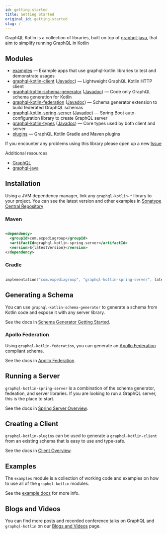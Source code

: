 ```yaml
---
id: getting-started
title: Getting Started
original_id: getting-started
slug: /
---
```

GraphQL Kotlin is a collection of libraries, built on top of [graphql-java](https://www.graphql-java.com/), that aim to simplify running GraphQL in Kotlin

## Modules

-   [examples](https://github.com/ExpediaGroup/graphql-kotlin/tree/3.x.x/examples)
    — Example apps that use graphql-kotlin libraries to test and demonstrate usages
-   [graphql-kotlin-client](https://github.com/ExpediaGroup/graphql-kotlin/tree/3.x.x/graphql-kotlin-client) ([Javadoc](https://www.javadoc.io/doc/com.expediagroup/graphql-kotlin-client))
    — Lightweight GraphQL Kotlin HTTP client
-   [graphql-kotlin-schema-generator](https://github.com/ExpediaGroup/graphql-kotlin/tree/3.x.x/graphql-kotlin-schema-generator) ([Javadoc](https://www.javadoc.io/doc/com.expediagroup/graphql-kotlin-schema-generator))
    — Code only GraphQL schema generation for Kotlin
-   [graphql-kotlin-federation](https://github.com/ExpediaGroup/graphql-kotlin/tree/3.x.x/graphql-kotlin-federation) ([Javadoc](https://www.javadoc.io/doc/com.expediagroup/graphql-kotlin-federation))
    — Schema generator extension to build federated GraphQL schemas
-   [graphql-kotlin-spring-server](https://github.com/ExpediaGroup/graphql-kotlin/tree/3.x.x/graphql-kotlin-spring-server) ([Javadoc](https://www.javadoc.io/doc/com.expediagroup/graphql-kotlin-spring-server))
    — Spring Boot auto-configuration library to create GraphQL server
-   [graphql-kotlin-types](https://github.com/ExpediaGroup/graphql-kotlin/tree/3.x.x/graphql-kotlin-types) ([Javadoc](https://www.javadoc.io/doc/com.expediagroup/graphql-kotlin-types))
    — Core types used by both client and server
-   [plugins](https://github.com/ExpediaGroup/graphql-kotlin/tree/3.x.x/plugins)
    — GraphQL Kotlin Gradle and Maven plugins

If you encounter any problems using this library please open up a new
[Issue](https://github.com/ExpediaGroup/graphql-kotlin/issues)

Additional resources

-   [GraphQL](https://graphql.org/)
-   [graphql-java](https://www.graphql-java.com/documentation/)

## Installation

Using a JVM dependency manager, link any `graphql-kotlin-*` library to your project. You can see the latest
version and other examples in [Sonatype Central
Repository](https://search.maven.org/artifact/com.expediagroup/graphql-kotlin-spring-server)

### Maven

```xml

<dependency>
  <groupId>com.expediagroup</groupId>
  <artifactId>graphql-kotlin-spring-server</artifactId>
  <version>${latestVersion}</version>
</dependency>

```

### Gradle

```kotlin

implementation("com.expediagroup", "graphql-kotlin-spring-server", latestVersion)

```

## Generating a Schema

You can use `graphql-kotlin-schema-generator` to generate a schema from Kotlin code and expose it with any server library.

See the docs in [Schema Generator Getting Started](./schema-generator/schema-generator-getting-started.md).

### Apollo Federation

Using `graphql-kotlin-federation`, you can generate an [Apollo Federation](https://www.apollographql.com/docs/apollo-server/federation/federation-spec/) compliant schema.

See the docs in [Apollo Federation](./federated/apollo-federation.md).

## Running a Server

`graphql-kotlin-spring-server` is a combination of the schema generator, fedeation, and server libraries. If you are looking to run a GraphQL server, this is the place to start.

See the docs in [Spring Server Overview](./spring-server/spring-overview.md).

## Creating a Client

`graphql-kotlin-plugins` can be used to generate a `graphql-kotlin-client` from an existing schema that is easy to use and type-safe.

See the docs in [Client Overview](./client/client-overview.md).

## Examples

The `examples` module is a collection of working code and examples on how to use all of the `graphql-kotlin` modules.

See the [example docs](./examples.md) for more info.

## Blogs and Videos

You can find more posts and recorded conference talks on GraphQL and `graphql-kotlin` on our [Blogs and Videos](./blogs-and-videos.md) page.
